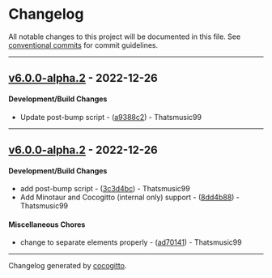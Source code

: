 # Changelog
All notable changes to this project will be documented in this file. See [conventional commits](https://www.conventionalcommits.org/) for commit guidelines.

- - -
## [v6.0.0-alpha.2](https://github.com/Thatsmusic99/AT-Rewritten/compare/v6.0.0-alpha.2..v6.0.0-alpha.2) - 2022-12-26
#### Development/Build Changes
- Update post-bump script - ([a9388c2](https://github.com/Thatsmusic99/AT-Rewritten/commit/a9388c2eb32704a8a1f9c1df3d05f5f2a0b24d78)) - Thatsmusic99

- - -

## [v6.0.0-alpha.2](https://github.com/Thatsmusic99/AT-Rewritten/compare/v5.4.6-SNAPSHOT-3..v6.0.0-alpha.2) - 2022-12-26
#### Development/Build Changes
- add post-bump script - ([3c3d4bc](https://github.com/Thatsmusic99/AT-Rewritten/commit/3c3d4bcccc7cdf4261d06e11d90c62a55c67a87b)) - Thatsmusic99
- Add Minotaur and Cocogitto (internal only) support - ([8dd4b88](https://github.com/Thatsmusic99/AT-Rewritten/commit/8dd4b8826d883ec60a33e7c88eadb5ab5b40e6bc)) - Thatsmusic99
#### Miscellaneous Chores
- change to separate elements properly - ([ad70141](https://github.com/Thatsmusic99/AT-Rewritten/commit/ad701411f530054388527c8f121da07b2a60d7cc)) - Thatsmusic99

- - -

Changelog generated by [cocogitto](https://github.com/cocogitto/cocogitto).